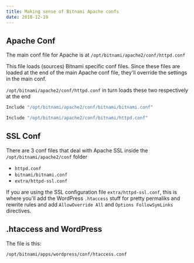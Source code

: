 ```yaml
---
title: Making sense of Bitnami Apache confs
date: 2018-12-19
---
```


## Apache Conf
The main conf file for Apache is at `/opt/bitnami/apache2/conf/httpd.conf`

This file loads (sources) Bitnami specific conf files. Since these files are loaded at the end of the main Apache conf file, they'll override the settings in the main conf.

`/opt/bitnami/apache2/conf/httpd.conf` in turn loads these two respectively at the end

```apache
Include "/opt/bitnami/apache2/conf/bitnami/bitnami.conf"

Include "/opt/bitnami/apache2/conf/bitnami/httpd.conf"
```

## SSL Conf
There are 3 conf files that deal with Apache SSL inside the `/opt/bitnami/apache2/conf` folder

- `httpd.conf`
- `bitnami/bitnami.conf`
- `extra/httpd-ssl.conf`

If you are using the SSL configuration file `extra/httpd-ssl.conf`, this is where you'll add the WordPress `.htaccess` stuff for pretty permaliks and rewrite rules and add `AllowOverride All` and `Options FollowSymLinks` directives.

## .htaccess and WordPress

The file is this:

```
/opt/bitnami/apps/wordpress/conf/htaccess.conf
```
